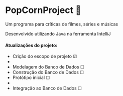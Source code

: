 # PopCornProject 🍿
Um programa para críticas de filmes, séries e músicas

Desenvolvido utilizando Java na ferramenta IntelliJ

<h4>Atualizações do projeto:</h4>

<ul>
  <li>Crição do escopo de projeto ☑<li> 
  <li>Modelagem do Banco de Dados ☐</li> 
  <li>Construção do Banco de Dados ☐</li> 
  <li>Protótipo inicial ☐<li> 
  <li>Integração ao Banco de Dados ☐</li>
</ul>
